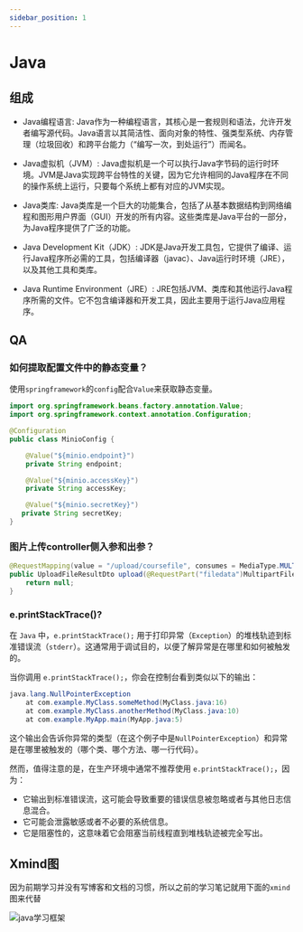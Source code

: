 ```yaml
---
sidebar_position: 1
---
```


# Java

## 组成

- Java编程语言: Java作为一种编程语言，其核心是一套规则和语法，允许开发者编写源代码。Java语言以其简洁性、面向对象的特性、强类型系统、内存管理（垃圾回收）和跨平台能力（“编写一次，到处运行”）而闻名。

- Java虚拟机（JVM）: Java虚拟机是一个可以执行Java字节码的运行时环境。JVM是Java实现跨平台特性的关键，因为它允许相同的Java程序在不同的操作系统上运行，只要每个系统上都有对应的JVM实现。

- Java类库: Java类库是一个巨大的功能集合，包括了从基本数据结构到网络编程和图形用户界面（GUI）开发的所有内容。这些类库是Java平台的一部分，为Java程序提供了广泛的功能。

- Java Development Kit（JDK）: JDK是Java开发工具包，它提供了编译、运行Java程序所必需的工具，包括编译器（javac）、Java运行时环境（JRE），以及其他工具和类库。

- Java Runtime Environment（JRE）: JRE包括JVM、类库和其他运行Java程序所需的文件。它不包含编译器和开发工具，因此主要用于运行Java应用程序。

## QA

### 如何提取配置文件中的静态变量？

使用`springframework`的`config`配合`Value`来获取静态变量。

```java
import org.springframework.beans.factory.annotation.Value;
import org.springframework.context.annotation.Configuration;

@Configuration
public class MinioConfig {

    @Value("${minio.endpoint}")
    private String endpoint;

    @Value("${minio.accessKey}")
    private String accessKey;

    @Value("${minio.secretKey}")
   private String secretKey;
}
```

### 图片上传controller侧入参和出参？

```java
@RequestMapping(value = "/upload/coursefile", consumes = MediaType.MULTIPART_FORM_DATA)
public UploadFileResultDto upload(@RequestPart("filedata")MultipartFile filedata) {
    return null;
}
```

### e.printStackTrace()?

在 `Java` 中，`e.printStackTrace();` 用于打印异常（`Exception`）的堆栈轨迹到标准错误流（`stderr`）。这通常用于调试目的，以便了解异常是在哪里和如何被触发的。

当你调用 `e.printStackTrace();`，你会在控制台看到类似以下的输出：

```java
java.lang.NullPointerException
    at com.example.MyClass.someMethod(MyClass.java:16)
    at com.example.MyClass.anotherMethod(MyClass.java:10)
    at com.example.MyApp.main(MyApp.java:5)
```

这个输出会告诉你异常的类型（在这个例子中是`NullPointerException`）和异常是在哪里被触发的（哪个类、哪个方法、哪一行代码）。

然而，值得注意的是，在生产环境中通常不推荐使用 `e.printStackTrace();`，因为：

-   它输出到标准错误流，这可能会导致重要的错误信息被忽略或者与其他日志信息混合。
-   它可能会泄露敏感或者不必要的系统信息。
-   它是阻塞性的，这意味着它会阻塞当前线程直到堆栈轨迹被完全写出。

## Xmind图

因为前期学习并没有写博客和文档的习惯，所以之前的学习笔记就用下面的`xmind`图来代替

![java学习框架](../../../static/img/java_jiagou.png)
